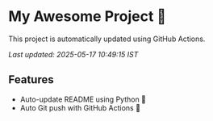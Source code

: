 # My Awesome Project 🚀

This project is automatically updated using GitHub Actions.

_Last updated: 2025-05-17 10:49:15 IST_

## Features
- Auto-update README using Python 🐍
- Auto Git push with GitHub Actions 🤖
